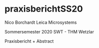 # praxisberichtSS20

Nico Borchardt 
Leica Microsystems

Sommersemester 2020
SWT - THM Wetzlar

Praxisbericht + Abstract 

